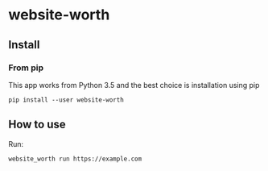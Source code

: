 website-worth
=============

Install
-------

### From pip
This app works from Python 3.5 and the best choice is installation using pip

```
pip install --user website-worth
```

How to use
----------

Run:
```
website_worth run https://example.com
```
